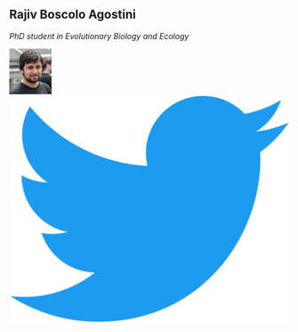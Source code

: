 <!DOCTYPE html>
<html>
<head>
<style>
img {
  float: left;
}
</style>
</head>
<body>

<h2>Rajiv Boscolo Agostini</h2>

<p><i>PhD student in Evolutionary Biology and Ecology</i></p>

<p><img src="321678B2-723C-4F32-A93E-58E566760543.jpeg" alt="Photo" style="width:15%;margin-right:15px;"></p>
<a href="https://twitter.com/Rajiv94_"><img src="Logo_of_Twitter.png"></a>

</body>
</html>
